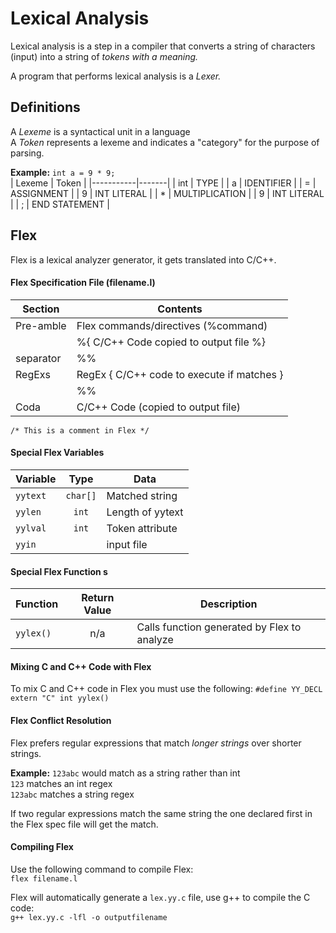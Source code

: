 # Lexical Analysis
Lexical analysis is a step in a compiler that converts a string of characters (input) into a string of *tokens with a meaning.*

A program that performs lexical analysis is a *Lexer.*

## Definitions 
A *Lexeme* is a syntactical unit in a language   
A *Token* represents a lexeme and indicates a "category" for the purpose of parsing. 

**Example:** `int a = 9 * 9;`   
| Lexeme    | Token |
|-----------|-------|
| int       | TYPE  |
| a         | IDENTIFIER |
| =	    | ASSIGNMENT |
| 9         | INT LITERAL |
| *         | MULTIPLICATION |
| 9         | INT LITERAL |
| ;         | END STATEMENT |

## Flex 
Flex is a lexical analyzer generator, it gets translated into C/C++.

#### Flex Specification File (filename.l)
| Section | Contents |
|---------|----------|
|Pre-amble| Flex commands/directives (%command)  |
|         | %{ C/C++ Code copied to output file %}  |
|separator|%%|
|RegExs| RegEx { C/C++ code to execute if matches }|
||%%|
|Coda| C/C++ Code (copied to output file)|

`/* This is a comment in Flex */`

#### Special Flex Variables 
| Variable | Type | Data | 
|----------|:----:|------|
| `yytext`   | `char[]` | Matched string |
| `yylen`    | `int` | Length of yytext |
| `yylval`   | `int` | Token attribute |
| `yyin`     |   | input file | 


#### Special Flex Function s
| Function | Return Value | Description | 
|----------|:------------:|-------------|
| `yylex()`  |     n/a      | Calls function generated by Flex to analyze |

#### Mixing C and C++ Code with Flex 
To mix C and C++ code in Flex you must use the following: 
`#define YY_DECL extern "C" int yylex()`

#### Flex Conflict Resolution 
Flex prefers regular expressions that match *longer strings* over shorter strings. 

**Example:** `123abc` would match as a string rather than int    
  `123` matches an int regex   
  `123abc` matches a string regex

If two regular expressions match the same string the one declared first in the Flex spec file will get the match. 

#### Compiling Flex 
Use the following command to compile Flex:    
`flex filename.l`

Flex will automatically generate a `lex.yy.c` file, use g++ to compile the C code:    
`g++ lex.yy.c -lfl -o outputfilename`

